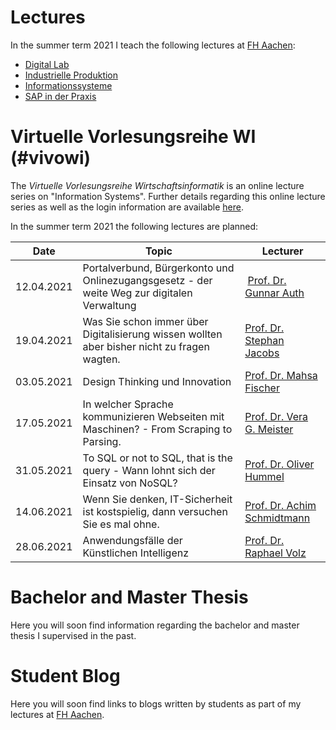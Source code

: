 # Lectures
In the summer term 2021 I teach the following lectures at [FH Aachen](https://www.fh-aachen.de):

- [Digital Lab](/teaching/digital_lab)
- [Industrielle Produktion](/teaching/industrielle_produktion)
- [Informationssysteme](/teaching/informationssysteme)
- [SAP in der Praxis](/teaching/sap_in_der_praxis)

# Virtuelle Vorlesungsreihe WI (#vivowi)

The *Virtuelle Vorlesungsreihe Wirtschaftsinformatik* is an online lecture series on "Information Systems". 
Further details
regarding this online lecture  series as well as the login information
are available [here](https://taxxas.com/d.php?id=vvwi). 

In the summer term 2021 the following lectures are planned:

| Date | Topic | Lecturer | 
| ---- | ----- | -------- | 
| 12.04.2021 | Portalverbund, Bürgerkonto und Onlinezugangsgesetz - der weite Weg zur digitalen Verwaltung| [Prof. Dr. Gunnar Auth](https://www.hsf.sachsen.de/dozenten/auth/) | 
| 19.04.2021 | Was Sie schon immer über Digitalisierung wissen wollten aber bisher nicht zu fragen wagten.| [Prof. Dr. Stephan Jacobs](https://www.fh-aachen.de/menschen/jacobs) |
| 03.05.2021 | Design Thinking und Innovation| [Prof. Dr. Mahsa Fischer](https://www.hs-heilbronn.de/mahsa.fischer) |
| 17.05.2021 | In welcher Sprache kommunizieren Webseiten mit Maschinen? - From Scraping to Parsing.|[Prof. Dr. Vera G. Meister](https://www.th-brandenburg.de/mitarbeiterseiten/fbw/vera-meister/) |
| 31.05.2021 | To SQL or not to SQL, that is the query - Wann lohnt sich der Einsatz von NoSQL?|[Prof. Dr. Oliver Hummel](https://www.informatik.hs-mannheim.de/hummel.html) |
| 14.06.2021 | Wenn Sie denken, IT-Sicherheit ist kostspielig, dann versuchen Sie es mal ohne.| [Prof. Dr. Achim Schmidtmann](https://www.fh-bielefeld.de/personenverzeichnis/achim-schmidtmann) |
| 28.06.2021 | Anwendungsfälle der Künstlichen Intelligenz | [Prof. Dr. Raphael Volz](https://www.hs-pforzheim.de/profile/raphaelvolz) |


# Bachelor and Master Thesis
Here you will soon find information regarding the bachelor and master thesis I supervised in the past. 

# Student Blog
Here you will soon find links to blogs written by students as part of my lectures at [FH Aachen](https://www.fh-aachen.de).

